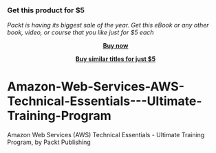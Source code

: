 
### Get this product for $5

<i>Packt is having its biggest sale of the year. Get this eBook or any other book, video, or course that you like just for $5 each</i>


<b><p align='center'>[Buy now](https://packt.link/9781801079716)</p></b>


<b><p align='center'>[Buy similar titles for just $5](https://subscription.packtpub.com/search)</p></b>


# Amazon-Web-Services-AWS-Technical-Essentials---Ultimate-Training-Program
Amazon Web Services (AWS) Technical Essentials - Ultimate Training Program, by Packt Publishing
